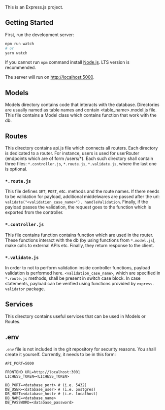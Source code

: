 This is an Express.js project. 

## Getting Started

First, run the development server:

```bash
npm run watch
# or
yarn watch
```

If you cannot run `npm` command install [Node.js](https://nodejs.org/). LTS version is recommended.

The server will run on [http://localhost:5000](http://localhost:5000).

## Models

Models directory contains code that interacts with the database. Directories are usually 
named as table names and contain <table_name>.model.js file. This file contains a Model class which contains function that work with the db. 

## Routes

This directory contains api.js file which connects all routers. Each directory is dedicated to a router. For instance, users is used for userRouter (endpoints which are of form /users/*). Each such directory shall contain three files: `*.controller.js`, `*.route.js`, `*.validate.js`, where the last one is optional. 

### `*.route.js`

This file defines `GET`, `POST`, etc. methods and the route names. If there needs to be validation for payload, additional middelwares are passed after the url: `validate("<validation_case_name>"), handleValidation`. Finally, if the payload passes the validation, the request goes to the function which is exported from the controller.

### `*.controller.js`

This file contains function contains function which are used in the router. These functions interact with the db (by using functions from  `*.model.js`), make calls to external APIs etc. Finally, they return response to the client.

### `*.validate.js`

In order to not to perform validation inside controller functions, payload validation is performed here. `<validation_case_name>`, which are specified in `*.route.js` methods, shall be present in switch case block. In case statements, payload can be verified using functions provided by `express-validator` package.

## Services

This directory contains useful services that can be used in Models or Routes. 

## .env

`.env` file is not included in the git repository for security reasons. You shall create it yourself. Currently, it needs to be in this form:

```
API_PORT=5000

FRONTEND_URL=http://localhost:3001
LICHESS_TOKEN=<LICHESS_TOKEN>

DB_PORT=<database_port> # (i.e. 5432)
DB_USER=<database_user> # (i.e. postgres)
DB_HOST=<database_host> # (i.e. localhost)
DB_NAME=<database_name>
DB_PASSWORD=<database_password>
```
